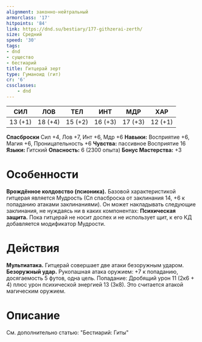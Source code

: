 ```yaml
---
alignment: законно-нейтральный
armorclass: '17'
hitpoints: '84'
link: https://dnd.su/bestiary/177-githzerai-zerth/
size: Средний
speed: '30'
tags:
- dnd
- существо
- бестиарий
title: Гитцерай зерт
type: Гуманоид (гит)
cr: '6'
cssclasses:
    - dnd
---
```



| СИЛ | ЛОВ | ТЕЛ | ИНТ | МДР | ХАР |
|---|---|---|---|---|---|
| 13 (+1) | 18 (+4) | 15 (+2) | 16 (+3) | 17 (+3) | 12 (+1) |
**Спасброски** Сил +4, Лов +7, Инт +6, Мдр +6
**Навыки:** Восприятие +6, Магия +6, Проницательность +6
**Чувства:** пассивное Восприятие 16
**Языки:** Гитский
**Опасность:** 6 (2300 опыта)
**Бонус Мастерства:** +3


# Особенности
**Врождённое колдовство (псионика).** Базовой характеристикой гитцерая является Мудрость (Сл спасброска от заклинания 14, +6 к попаданию атаками заклинаниями). Он может накладывать следующие заклинания, не нуждаясь ни в каких компонентах:
**Психическая защита.** Пока гитцерай не носит доспех и не использует щит, к его КД добавляется модификатор Мудрости.


# Действия
**Мультиатака.** Гитцерай совершает две атаки безоружным ударом.
**Безоружный удар.** Рукопашная атака оружием: +7 к попаданию, досягаемость 5 футов, одна цель. Попадание: Дробящий урон 11 (2к6 + 4) плюс урон психической энергией 13 (3к8). Это считается атакой магическим оружием.


# Описание
См. дополнительно статью: "Бестиарий: Гиты"